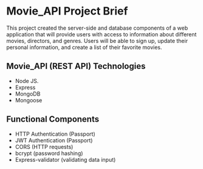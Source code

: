# Movie_API Project Brief

This project created the server-side and database components of a web application that will provide users with access to information about different movies, directors, and genres. Users will be able to sign up, update their personal information, and create a list of their favorite movies.

## Movie_API  (REST API) Technologies

* Node JS.
* Express
* MongoDB
* Mongoose

## Functional Components

* HTTP Authentication (Passport)
* JWT Authentication (Passport)
* CORS (HTTP requests)
* bcrypt (password hashing)
* Express-validator (validating data input)


 
